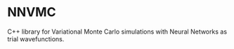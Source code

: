 # NNVMC
C++ library for Variational Monte Carlo simulations with Neural Networks as trial wavefunctions.
